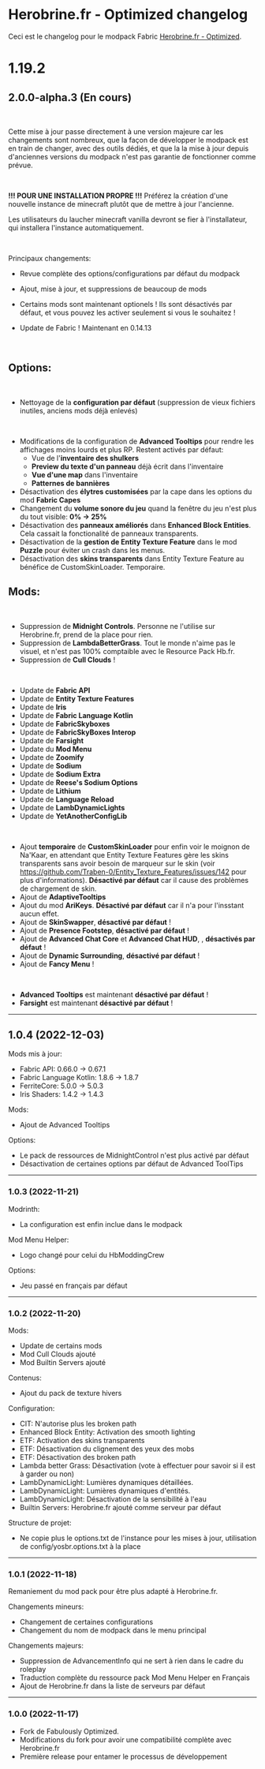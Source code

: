 # Herobrine.fr - Optimized changelog
Ceci est le changelog pour le modpack Fabric [Herobrine.fr - Optimized](https://www.curseforge.com/minecraft/modpacks/herobrine-fr-optimized).

# 1.19.2

## 2.0.0-alpha.3 (En cours)

<br>

Cette mise à jour passe directement à une version majeure car les changements sont nombreux, que la façon de développer le modpack est en train de changer, avec des outils dédiés, et que la la mise à jour depuis d'anciennes versions du modpack n'est pas garantie de fonctionner comme prévue.

<br>

**!!! POUR UNE INSTALLATION PROPRE !!!** Préférez la création d'une nouvelle instance de minecraft plutôt que de mettre à jour l'ancienne.

Les utilisateurs du laucher minecraft vanilla devront se fier à l'installateur, qui installera l'instance automatiquement.

<br>

Principaux changements:
- Revue complète des options/configurations par défaut du modpack
- Ajout, mise à jour, et suppressions de beaucoup de mods
- Certains mods sont maintenant optionels ! Ils sont désactivés par défaut, et vous pouvez les activer seulement si vous le souhaitez !

- Update de Fabric ! Maintenant en 0.14.13

<br>

## Options:

<br>

- Nettoyage de la **configuration par défaut** (suppression de vieux fichiers inutiles, anciens mods déjà enlevés)

<br>

- Modifications de la configuration de **Advanced Tooltips** pour rendre les affichages moins lourds et plus RP. Restent activés par défaut:
    - Vue de l'**inventaire des shulkers**
    - **Preview du texte d'un panneau** déjà écrit dans l'inventaire
    - **Vue d'une map** dans l'inventaire
    - **Patternes de bannières**
- Désactivation des **élytres customisées** par la cape dans les options du mod **Fabric Capes**
- Changement du **volume sonore du jeu** quand la fenêtre du jeu n'est plus du tout visible: **0% -> 25%**
- Désactivation des **panneaux améliorés** dans **Enhanced Block Entities**. Cela cassait la fonctionalité de panneaux transparents.
- Désactivation de la **gestion de Entity Texture Feature** dans le mod **Puzzle** pour éviter un crash dans les menus.
- Désactivation des **skins transparents** dans Entity Texture Feature au bénéfice de CustomSkinLoader. Temporaire.

## Mods:

<br>

- Suppression de **Midnight Controls**. Personne ne l'utilise sur Herobrine.fr, prend de la place pour rien.
- Suppression de **LambdaBetterGrass**. Tout le monde n'aime pas le visuel, et n'est pas 100% comptaible avec le Resource Pack Hb.fr.
- Suppression de **Cull Clouds** !

<br>

- Update de **Fabric API**
- Update de **Entity Texture Features**
- Update de **Iris**
- Update de **Fabric Language Kotlin**
- Update de **FabricSkyboxes**
- Update de **FabricSkyBoxes Interop**
- Update de **Farsight**
- Update du **Mod Menu**
- Update de **Zoomify**
- Update de **Sodium**
- Update de **Sodium Extra**
- Update de **Reese's Sodium Options**
- Update de **Lithium**
- Update de **Language Reload**
- Update de **LambDynamicLights**
- Update de **YetAnotherConfigLib**

<br>

- Ajout **temporaire** de **CustomSkinLoader** pour enfin voir le moignon de Na'Kaar, en attendant que Entity Texture Features gère les skins transparents sans avoir besoin de marqueur sur le skin (voir https://github.com/Traben-0/Entity_Texture_Features/issues/142 pour plus d'informations). **Désactivé par défaut** car il cause des problèmes de chargement de skin.
- Ajout de **AdaptiveTooltips**
- Ajout du mod **AriKeys**. **Désactivé par défaut** car il n'a pour l'insstant aucun effet.
- Ajout de **SkinSwapper**, **désactivé par défaut** !
- Ajout de **Presence Footstep**, **désactivé par défaut** !
- Ajout de **Advanced Chat Core** et **Advanced Chat HUD**, , **désactivés par défaut** !
- Ajout de **Dynamic Surrounding**, **désactivé par défaut** !
- Ajout de **Fancy Menu** !

<br>

- **Advanced Tooltips** est maintenant **désactivé par défaut** !
- **Farsight** est maintenant **désactivé par défaut** !

---

## 1.0.4 (2022-12-03)

Mods mis à jour:
- Fabric API: 0.66.0 -> 0.67.1
- Fabric Language Kotlin: 1.8.6 -> 1.8.7
- FerriteCore: 5.0.0 -> 5.0.3
- Iris Shaders: 1.4.2 -> 1.4.3

Mods:
- Ajout de Advanced Tooltips

Options:
- Le pack de ressources de MidnightControl n'est plus activé par défaut
- Désactivation de certaines options par défaut de Advanced ToolTips

---

### 1.0.3 (2022-11-21)

Modrinth:
- La configuration est enfin inclue dans le modpack

Mod Menu Helper:
- Logo changé pour celui du HbModdingCrew

Options:
- Jeu passé en français par défaut

---

### 1.0.2 (2022-11-20)

Mods:
- Update de certains mods
- Mod Cull Clouds ajouté
- Mod Builtin Servers ajouté

Contenus:
- Ajout du pack de texture hivers

Configuration:
- CIT: N'autorise plus les broken path
- Enhanced Block Entity: Activation des smooth lighting
- ETF: Activation des skins transparents
- ETF: Désactivation du clignement des yeux des mobs
- ETF: Désactivation des broken path
- Lambda better Grass: Désactivation (vote à effectuer pour savoir si il est à garder ou non)
- LambDynamicLight: Lumières dynamiques détaillées.
- LambDynamicLight: Lumières dynamiques d'entités.
- LambDynamicLight: Désactivation de la sensibilité à l'eau
- Builtin Servers: Herobrine.fr ajouté comme serveur par défaut

Structure de projet:
- Ne copie plus le options.txt de l'instance pour les mises à jour, utilisation de config/yosbr.options.txt à la place

---

### 1.0.1 (2022-11-18)

Remaniement du mod pack pour être plus adapté à Herobrine.fr.

Changements mineurs:
- Changement de certaines configurations
- Changement du nom de modpack dans le menu principal

Changements majeurs:
- Suppression de AdvancementInfo qui ne sert à rien dans le cadre du roleplay
- Traduction complète du ressource pack Mod Menu Helper en Français
- Ajout de Herobrine.fr dans la liste de serveurs par défaut

---

### 1.0.0 (2022-11-17)

- Fork de Fabulously Optimized.
- Modifications du fork pour avoir une compatibilité complète avec Herobrine.fr
- Première release pour entamer le processus de développement